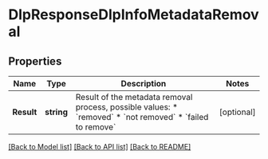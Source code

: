# DlpResponseDlpInfoMetadataRemoval

## Properties

Name | Type | Description | Notes
------------ | ------------- | ------------- | -------------
**Result** | **string** | Result of the metadata removal process, possible values: * &#x60;removed&#x60; * &#x60;not removed&#x60; * &#x60;failed to remove&#x60;  | [optional] 

[[Back to Model list]](../README.md#documentation-for-models) [[Back to API list]](../README.md#documentation-for-api-endpoints) [[Back to README]](../README.md)


